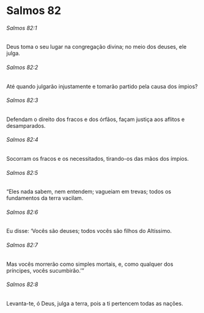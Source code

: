 # Salmos 82

###### Salmos 82:1

Deus toma o seu lugar na congregação divina; no meio dos deuses, ele julga.

###### Salmos 82:2

Até quando julgarão injustamente e tomarão partido pela causa dos ímpios?

###### Salmos 82:3

Defendam o direito dos fracos e dos órfãos, façam justiça aos aflitos e desamparados.

###### Salmos 82:4

Socorram os fracos e os necessitados, tirando-os das mãos dos ímpios.

###### Salmos 82:5

“Eles nada sabem, nem entendem; vagueiam em trevas; todos os fundamentos da terra vacilam.

###### Salmos 82:6

Eu disse: ‘Vocês são deuses; todos vocês são filhos do Altíssimo.

###### Salmos 82:7

Mas vocês morrerão como simples mortais, e, como qualquer dos príncipes, vocês sucumbirão.’”

###### Salmos 82:8

Levanta-te, ó Deus, julga a terra, pois a ti pertencem todas as nações.

